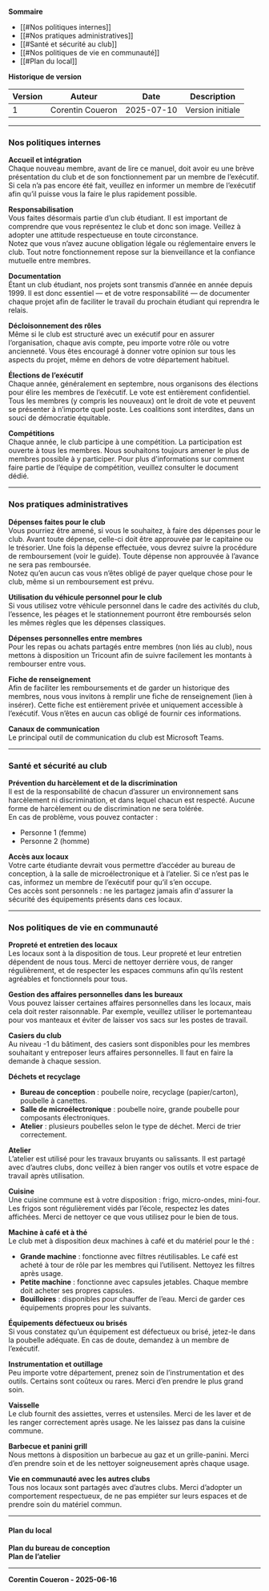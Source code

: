 **Sommaire**

- [[#Nos politiques internes]]
- [[#Nos pratiques administratives]]
- [[#Santé et sécurité au club]]
- [[#Nos politiques de vie en communauté]]
- [[#Plan du local]]

**Historique de version**

| Version | Auteur           | Date       | Description      |
| ------- | ---------------- | ---------- | ---------------- |
| 1       | Corentin Coueron | 2025-07-10 | Version initiale |

---
### Nos politiques internes

**Accueil et intégration**  
Chaque nouveau membre, avant de lire ce manuel, doit avoir eu une brève présentation du club et de son fonctionnement par un membre de l’exécutif. Si cela n’a pas encore été fait, veuillez en informer un membre de l’exécutif afin qu’il puisse vous la faire le plus rapidement possible.

**Responsabilisation**  
Vous faites désormais partie d’un club étudiant. Il est important de comprendre que vous représentez le club et donc son image. Veillez à adopter une attitude respectueuse en toute circonstance.  
Notez que vous n’avez aucune obligation légale ou réglementaire envers le club. Tout notre fonctionnement repose sur la bienveillance et la confiance mutuelle entre membres.

**Documentation**  
Étant un club étudiant, nos projets sont transmis d’année en année depuis 1999. Il est donc essentiel — et de votre responsabilité — de documenter chaque projet afin de faciliter le travail du prochain étudiant qui reprendra le relais.

**Décloisonnement des rôles**  
Même si le club est structuré avec un exécutif pour en assurer l’organisation, chaque avis compte, peu importe votre rôle ou votre ancienneté. Vous êtes encouragé à donner votre opinion sur tous les aspects du projet, même en dehors de votre département habituel.

**Élections de l’exécutif**  
Chaque année, généralement en septembre, nous organisons des élections pour élire les membres de l’exécutif. Le vote est entièrement confidentiel. Tous les membres (y compris les nouveaux) ont le droit de vote et peuvent se présenter à n’importe quel poste. Les coalitions sont interdites, dans un souci de démocratie équitable.

**Compétitions**  
Chaque année, le club participe à une compétition. La participation est ouverte à tous les membres. Nous souhaitons toujours amener le plus de membres possible à y participer. Pour plus d'informations sur comment faire partie de l’équipe de compétition, veuillez consulter le document dédié.

---
### Nos pratiques administratives

**Dépenses faites pour le club**  
Vous pourriez être amené, si vous le souhaitez, à faire des dépenses pour le club. Avant toute dépense, celle-ci doit être approuvée par le capitaine ou le trésorier. Une fois la dépense effectuée, vous devrez suivre la procédure de remboursement (voir le guide). Toute dépense non approuvée à l’avance ne sera pas remboursée.  
Notez qu’en aucun cas vous n’êtes obligé de payer quelque chose pour le club, même si un remboursement est prévu.

**Utilisation du véhicule personnel pour le club**  
Si vous utilisez votre véhicule personnel dans le cadre des activités du club, l’essence, les péages et le stationnement pourront être remboursés selon les mêmes règles que les dépenses classiques.

**Dépenses personnelles entre membres**  
Pour les repas ou achats partagés entre membres (non liés au club), nous mettons à disposition un Tricount afin de suivre facilement les montants à rembourser entre vous.

**Fiche de renseignement**  
Afin de faciliter les remboursements et de garder un historique des membres, nous vous invitons à remplir une fiche de renseignement (lien à insérer). Cette fiche est entièrement privée et uniquement accessible à l’exécutif. Vous n’êtes en aucun cas obligé de fournir ces informations.

**Canaux de communication**  
Le principal outil de communication du club est Microsoft Teams.

---
### Santé et sécurité au club

**Prévention du harcèlement et de la discrimination**  
Il est de la responsabilité de chacun d’assurer un environnement sans harcèlement ni discrimination, et dans lequel chacun est respecté. Aucune forme de harcèlement ou de discrimination ne sera tolérée.  
En cas de problème, vous pouvez contacter :
- Personne 1 (femme)
- Personne 2 (homme)

**Accès aux locaux**  
Votre carte étudiante devrait vous permettre d’accéder au bureau de conception, à la salle de microélectronique et à l’atelier. Si ce n’est pas le cas, informez un membre de l’exécutif pour qu’il s’en occupe.  
Ces accès sont personnels : ne les partagez jamais afin d'assurer la sécurité des équipements présents dans ces locaux.

---
### Nos politiques de vie en communauté

**Propreté et entretien des locaux**  
Les locaux sont à la disposition de tous. Leur propreté et leur entretien dépendent de nous tous. Merci de nettoyer derrière vous, de ranger régulièrement, et de respecter les espaces communs afin qu’ils restent agréables et fonctionnels pour tous.

**Gestion des affaires personnelles dans les bureaux**  
Vous pouvez laisser certaines affaires personnelles dans les locaux, mais cela doit rester raisonnable. Par exemple, veuillez utiliser le portemanteau pour vos manteaux et éviter de laisser vos sacs sur les postes de travail.

**Casiers du club**  
Au niveau -1 du bâtiment, des casiers sont disponibles pour les membres souhaitant y entreposer leurs affaires personnelles. Il faut en faire la demande à chaque session.

**Déchets et recyclage**
- **Bureau de conception** : poubelle noire, recyclage (papier/carton), poubelle à canettes.
- **Salle de microélectronique** : poubelle noire, grande poubelle pour composants électroniques.
- **Atelier** : plusieurs poubelles selon le type de déchet. Merci de trier correctement.

**Atelier**  
L’atelier est utilisé pour les travaux bruyants ou salissants. Il est partagé avec d’autres clubs, donc veillez à bien ranger vos outils et votre espace de travail après utilisation.

**Cuisine**  
Une cuisine commune est à votre disposition : frigo, micro-ondes, mini-four. Les frigos sont régulièrement vidés par l’école, respectez les dates affichées. Merci de nettoyer ce que vous utilisez pour le bien de tous.

**Machine à café et à thé**  
Le club met à disposition deux machines à café et du matériel pour le thé :
- **Grande machine** : fonctionne avec filtres réutilisables. Le café est acheté à tour de rôle par les membres qui l’utilisent. Nettoyez les filtres après usage.
- **Petite machine** : fonctionne avec capsules jetables. Chaque membre doit acheter ses propres capsules.
- **Bouilloires** : disponibles pour chauffer de l’eau.
Merci de garder ces équipements propres pour les suivants.

**Équipements défectueux ou brisés**  
Si vous constatez qu’un équipement est défectueux ou brisé, jetez-le dans la poubelle adéquate. En cas de doute, demandez à un membre de l’exécutif.

**Instrumentation et outillage**  
Peu importe votre département, prenez soin de l’instrumentation et des outils. Certains sont coûteux ou rares. Merci d’en prendre le plus grand soin.

**Vaisselle**  
Le club fournit des assiettes, verres et ustensiles. Merci de les laver et de les ranger correctement après usage. Ne les laissez pas dans la cuisine commune.

**Barbecue et panini grill**  
Nous mettons à disposition un barbecue au gaz et un grille-panini. Merci d’en prendre soin et de les nettoyer soigneusement après chaque usage.

**Vie en communauté avec les autres clubs**  
Tous nos locaux sont partagés avec d’autres clubs. Merci d’adopter un comportement respectueux, de ne pas empiéter sur leurs espaces et de prendre soin du matériel commun.

---
#### Plan du local

**Plan du bureau de conception**  
**Plan de l’atelier**

---
**Corentin Coueron - 2025-06-16**